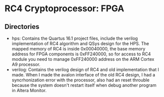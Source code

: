 # RC4 Cryptoprocessor: FPGA

## Directories
* hps: Contains the Quartus 16.1 project files, include the verilog implementation of RC4 algorithm and QSys design for the HPS. The mapped memory of RC4 is inside 0x00040000, the base memory address for FPGA components is 0xFF240000, so for access to RC4 module you need to manage 0xFF240000 address on the ARM Cortex A9 processor.
* verilog: Contains the verilog design of RC4 and old implementation that I made. When I made the avalon interface of the old RC4 design, I had a syncrhonization error with the processor, also had an reset throuble because the system doesn't restart itself when debug another program in Altera Monitor.
